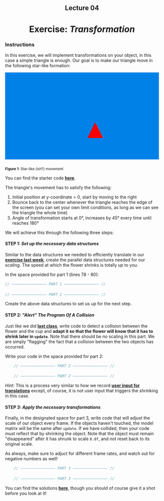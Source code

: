 <h2 align=center>Lecture 04</h2>

<h1 align=center>Exercise: <em>Transformation</em></h1>

### Instructions

In this exercise, we will implement transformations on your object, in this case a simple triangle is enough. Our goal is to make our triangle move in the following star-like formation:

![transformation_gif](assets/transformation.gif)

<sub>**Figure 1**: Star-like (ish?) movement</sub>

You can find the starter code [**here**](SDLProject/main.cpp).

The triangle's movement has to satisfy the following:
1) Initial position at y-coordinate = 0, start by moving to the right
2) Bounce back to the center whenever the triangle reaches the edge of the screen (you can set your own limit conditions, as long as we can see the triangle the whole time)
3) Angle of transformation starts at 0°, increases by 45° every time until reaches 180°

We will achieve this through the following three steps:

#### STEP 1: _Set up the necessary data structures_

Similar to the data structures we needed to efficiently translate in our [**exercise last week**](https://github.com/sebastianromerocruz/CS3113-material/tree/main/exercises/player_input#step-1-set-up-the-necessary-data-structures), create the parallel data structures needed for our _scaling_. The speed at which the flower shrinks is totally up to you.

In the space provided for part 1 (lines 78 - 80):

```c++
// ———————————————— PART 1 ———————————————— //

// ———————————————— PART 1 ———————————————— //
```

Create the above data structures to set us up for the next step.

#### STEP 2: _"Alert" The Program Of A Collision_

Just like we did [**last class**](https://github.com/sebastianromerocruz/CS3113-material/tree/main/lectures/collision-detection#part-3-example), write code to detect a collision between the flower and the cup and **adapt it so that the flower will know that it has to shrink later in `update`**. Note that there should be _no_ scaling in this part. We are simply "flagging" the fact that a collision between the two objects has occurred.

Write your code in the space provided for part 2:

```cpp
    // ———————————————— PART 2 ———————————————— //
    
    // ———————————————— PART 2 ———————————————— //
```

_Hint_: This is a process very similar to how we record [**user input for translations**](https://github.com/sebastianromerocruz/CS3113-material/tree/main/lectures/player-input#part-5-keeping-track-of-the-players-motion) except, of course, it is not user input that triggers the shrinking in this case. 

#### STEP 3: _Apply the necessary transformations_

Finally, in the designated space for part 3, write code that will adjust the scale of our object every frame. If the objects haven't touched, the model matrix will be the same after `update`. If we have collided, then your code must reflect that by shrinking the object. Note that the object must remain "disappeared" after it has shrunk to scale `0.0f`, and not reset back to its original scale.

As always, make sure to adjuct for different frame rates, and watch out for negative numbers as well!

```c++
    // ———————————————— PART 3 ———————————————— //
    
    // ———————————————— PART 3 ———————————————— //
```

You can find the solutions [**here**](SDLProject/solutions/solution.cpp), though you should of course give it a shot before you look at it!
